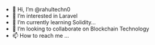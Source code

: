 - 👋 Hi, I’m @rahultechn0
- 👀 I’m interested in Laravel 
- 🌱 I’m currently learning Solidity...
- 💞️ I’m looking to collaborate on Blockchain Technology
- 📫 How to reach me ...

<!---
rahultechn0/rahultechn0 is a ✨ special ✨ repository because its `README.md` (this file) appears on your GitHub profile.
You can click the Preview link to take a look at your changes.
--->
